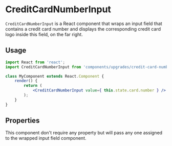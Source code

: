 CreditCardNumberInput
=====================


`CreditCardNumberInput` is a React component that wraps an input field that contains a credit card number and displays the corresponding credit card logo inside this field, on the far right.

## Usage

```jsx
import React from 'react';
import CreditCardNumberInput from 'components/upgrades/credit-card-number-input';

class MyComponent extends React.Component {
	render() {
		return (
			<CreditCardNumberInput value={ this.state.card.number } />
		);
	}
}
```

## Properties

This component don't require any property but will pass any one assigned to the wrapped input field component.
